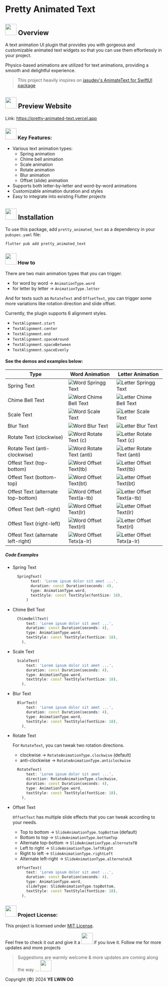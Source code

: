 # Pretty Animated Text

## <img src="assets/Telescope.webp" width="36px"> Overview

A text animation UI plugin that provides you with gorgeous and customizable animated text widgets so that you can use them effortlessly in your project.

Physics-based animations are utilized for text animations, providing a smooth and delightful experience.

> This project heavily inspires on [jasudev's AnimateText for SwiftUI package](https://github.com/jasudev/AnimateText)


## <img src="assets/Spider Web.webp" width="36px">  Preview Website

Link: https://pretty-animated-text.vercel.app

### <img src="assets/Rocket.png" width="36px">️ Key Features: 

- Various text animation types:
  - Spring animation
  - Chime bell animation
  - Scale animation
  - Rotate animation
  - Blur animation
  - Offset (slide) animation
- Supports both letter-by-letter and word-by-word animations
- Customizable animation duration and styles
- Easy to integrate into existing Flutter projects

## <img src="assets/Fire.png" width="36px">️ Installation
To use this package, add `pretty_animated_text` as a dependency in your `pubspec.yaml` file:

`flutter pub add pretty_animated_text`

### <img src="assets/Comet.png" width="36px">️ How to

There are two main animation types that you can trigger.
- for word by word → `AnimationType.word`
- for letter by letter → `AnimationType.letter`


And for texts such as `RotateText` and `OffsetText`, you can trigger some more variations like rotation direction and slide offset.

Currently, the plugin supports 6 alignment styles.
  - `TextAlignment.start`
  - `TextAlignment.center`
  - `TextAlignment.end`
  - `TextAlignment.spaceAround`
  - `TextAlignment.spaceBetween`
  - `TextAlignment.spaceEvenly`



#### See the demos and examples below:

| Type | Word Animation | Letter Animation                                                 
| ----------------- | --------------------| ------------------ |
| Spring Text | ![Word Springg Text](assets/gifs/words/w_spring_text.gif) | ![Letter Springg Text](assets/gifs/letters/spring_text.gif) |
| Chime Bell Text | ![Word Chime Bell Text](assets/gifs/words/w_chime_bell_text.gif) | ![Letter Chime Bell Text](assets/gifs/letters/chime_bell_text.gif)️ |
| Scale Text | ![Word Scale Text](assets/gifs/words/w_scale_text.gif) | ![Letter Scale Text](assets/gifs/letters/scale_text.gif)   |
| Blur Text | ![Word Blur Text](assets/gifs/words/w_blur_text.gif) |![Letter Blur Text](assets/gifs/letters/blur_text.gif)     |
| Rotate Text (clockwise) | ![Word Rotate Text (c)](assets/gifs/words/w_rotate_text_clockwise.gif)    | ![Letter Rotate Text (c)](assets/gifs/letters/rotate_text_clockwise.gif) |
| Rotate Text (anti-clockwise) | ![Word Rotate Text (anti)](assets/gifs/words/w_rotate_text_anticlockwise.gif) | ![Letter Rotate Text (anti)](assets/gifs/letters/rotate_text_anticlockwise.gif) |
| Offest Text (top-bottom) | ![Word Offset Text(tb)](assets/gifs/words/w_offset_text_top_bottom.gif) | ![Letter Offset Text(tb)](assets/gifs/letters/offset_text_top_bottom.gif) |
| Offest Text (bottom-top) | ![Word Offset Text(bt)](assets/gifs/words/w_offset_text_bottom_top.gif) | ![Letter Offset Text(bt)](assets/gifs/letters/offset_text_bottom_top.gif) |
| Offest Text (alternate top-bottom) | ![Word Offset Text(a-tb)](assets/gifs/words/w_offset_text_alternate_tb.gif) | ![Letter Offset Text(a-tb)](assets/gifs/letters/offset_text_alternate_tb.gif) |
| Offest Text (left-right) | ![Word Offset Text(lr)](assets/gifs/words/w_offset_text_left_right.gif) | ![Letter Offset Text(lr)](assets/gifs/letters/offset_text_left_right.gif) |
| Offest Text (right-left) | ![Word Offset Text(rl)](assets/gifs/words/w_offset_text_right_left.gif) | ![Letter Offset Text(rl)](assets/gifs/letters/offset_text_right_left.gif) |
| Offest Text (alternate left-right) | ![Word Offset Tetx(a-lr)](assets/gifs/words/w_offset_text_alternate_lr.gif) | ![Letter Offset Tetx(a-lr)](assets/gifs/letters/offset_text_alternate_lr.gif)️ |

##### Code Examples

- Spring Text
  ```dart
    SpringText(
          text: 'Lorem ipsum dolor sit amet ...',
          duration: const Duration(seconds: 4), 
          type: AnimationType.word,
          textStyle: const TextStyle(fontSize: 18),
        )
  ```
- Chime Bell Text
  ```dart
    ChimeBellText(
        text: 'Lorem ipsum dolor sit amet ...',
        duration: const Duration(seconds: 4), 
        type: AnimationType.word,
        textStyle: const TextStyle(fontSize: 18),
      ),
  ```
- Scale Text
  ```dart
    ScaleText(
        text: 'Lorem ipsum dolor sit amet ...',
        duration: const Duration(seconds: 4), 
        type: AnimationType.word,
        textStyle: const TextStyle(fontSize: 18),
      ),
  ```
- Blur Text
  
  ```dart
    BlurText(
        text: 'Lorem ipsum dolor sit amet ...',
        duration: const Duration(seconds: 4), 
        type: AnimationType.word,
        textStyle: const TextStyle(fontSize: 18),
      ),
  ```
- Rotate Text
  
  For `RotateText`, you can tweak two rotation directions.
  - clockwise → `RotateAnimationType.clockwise` (default)
  - anti-clockwise → `RotateAnimationType.anticlockwise`

  ```dart
    RotateText(
        text: 'Lorem ipsum dolor sit amet ...',
        direction: RotateAnimationType.clockwise,
        duration: const Duration(seconds: 4), 
        type: AnimationType.word,
        textStyle: const TextStyle(fontSize: 18),
      ),
  ```
- Offset Text
  
  `OffsetText` has multiple slide effects that you can tweak according to your needs.
  - Top to bottom → `SlideAnimationType.topBottom` (default)
  - Bottom to top → `SlideAnimationType.bottomTop`
  - Alternate top-bottom → `SlideAnimationType.alternateTB`
  - Left to right → `SlideAnimationType.leftRight`
  - Right to left → `SlideAnimationType.rightLeft`
  - Alternate left-right → `SlideAnimationType.alternateLR` 

  ```dart
    OffsetText(
        text: 'Lorem ipsum dolor sit amet ...',
        duration: const Duration(seconds: 4), 
        type: AnimationType.word,
        slideType: SlideAnimationType.topBottom,
        textStyle: const TextStyle(fontSize: 18),
      ),
  ```

### <img src="assets/Eyes.png" width="36px">️  Project License:
This project is licensed under [MIT License](LICENSE).

Feel free to check it out and give it a  <img src="assets/Star.png" width="36px">️ if you love it. 
Follow me for more updates and more projects

> Suggestions are warmly welcome & more updates are coming along the way ...  <img src="assets/Folded Hands Medium Skin Tone.png" width="36px">️ 


Copyright (©️) 2024 __YE LWIN OO__












